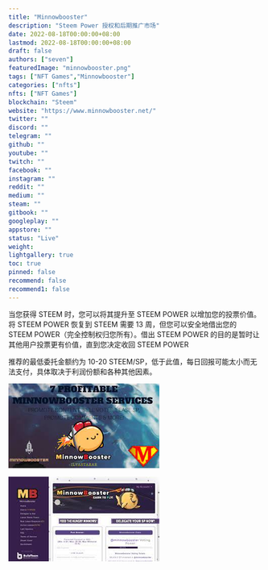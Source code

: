```yaml
---
title: "Minnowbooster"
description: "Steem Power 授权和后期推广市场"
date: 2022-08-18T00:00:00+08:00
lastmod: 2022-08-18T00:00:00+08:00
draft: false
authors: ["seven"]
featuredImage: "minnowbooster.png"
tags: ["NFT Games","Minnowbooster"]
categories: ["nfts"]
nfts: ["NFT Games"]
blockchain: "Steem"
website: "https://www.minnowbooster.net/"
twitter: ""
discord: ""
telegram: ""
github: ""
youtube: ""
twitch: ""
facebook: ""
instagram: ""
reddit: ""
medium: ""
steam: ""
gitbook: ""
googleplay: ""
appstore: ""
status: "Live"
weight: 
lightgallery: true
toc: true
pinned: false
recommend: false
recommend1: false
---
```

当您获得 STEEM 时，您可以将其提升至 STEEM POWER 以增加您的投票价值。将 STEEM POWER 恢复到 STEEM 需要 13 周，但您可以安全地借出您的 STEEM POWER（完全控制权归您所有）。借出 STEEM POWER 的目的是暂时让其他用户投票更有价值，直到您决定收回 STEEM POWER

推荐的最低委托金额约为 10-20 STEEM/SP，低于此值，每日回报可能太小而无法支付，具体取决于利润份额和各种其他因素。

![1](1660894978497.jpg)

![2](1660894993195.jpg)
